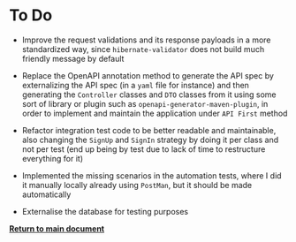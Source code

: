 # To Do

* Improve the request validations and its response payloads in a more standardized way, since `hibernate-validator` does
not build much friendly message by default

* Replace the OpenAPI annotation method to generate the API spec by externalizing the API spec (in a `yaml` file for
instance) and then generating the `Controller` classes and `DTO` classes from it using some sort of library or plugin
such as `openapi-generator-maven-plugin`, in order to implement and maintain the application under `API First`
method

* Refactor integration test code to be better readable and maintainable, also changing the `SignUp` and `SignIn` strategy
by doing it per class and not per test (end up being by test due to lack of time to restructure everything for it)

* Implemented the missing scenarios in the automation tests, where I did it manually locally already using `PostMan`,
but it should be made automatically

* Externalise the database for testing purposes

[**Return to main document**](https://github.com/daniel-chiuratto-seabra/movieapi/blob/main/README.md)